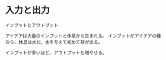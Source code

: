 # 入力と出力

インプットとアウトプット

アイデアは大量のインプットと休息から生まれる。
インプットがアイデアの種なら、休息は水だ。水を与えて初めて芽が出る。

インプットが多いほど、アウトプットも増やせる。

